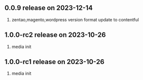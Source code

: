 ## 0.0.9 release on 2023-12-14
1. zentao,magento,wordpress version format update to contentful

## 1.0.0-rc2 release on 2023-10-26
1. media init

## 1.0.0-rc1 release on 2023-10-26
1. media init